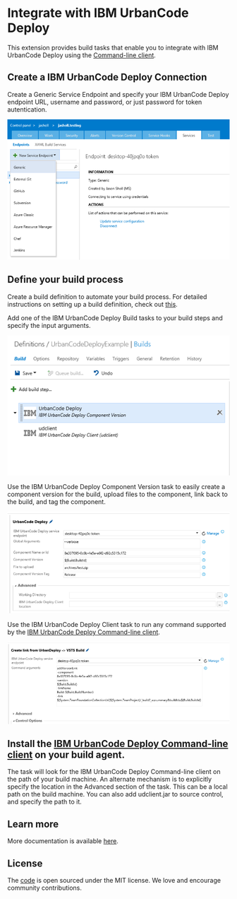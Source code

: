 # Integrate with IBM UrbanCode Deploy
This extension provides build tasks that enable you to integrate with IBM UrbanCode Deploy using the [Command-line client](http://www.ibm.com/support/knowledgecenter/SS4GSP_6.2.1/com.ibm.udeploy.reference.doc/topics/cli_ch.html).

## Create a IBM UrbanCode Deploy Connection
Create a Generic Service Endpoint and specify your IBM UrbanCode Deploy endpoint URL, username and password, or just password for token autentication.

![UrbanCode Deploy Endpoint](images/udEndpoint.png)

## Define your build process
Create a build definition to automate your build process. For detailed instructions on setting up a build definition, check out [this](https://msdn.microsoft.com/library/vs/alm/build/define/create).

Add one of the IBM UrbanCode Deploy Build tasks to your build steps and specify the input arguments.

![UrbanCode Deploy Build Tasks](images/udBuildTasks.png)

Use the IBM UrbanCode Deploy Component Version task to easily create a component version for the build, upload files to the component, link back to the build, and tag the component.

![UrbanCode Deploy Build Task](images/udPushComponentVersion.png)

Use the IBM UrbanCode Deploy Client task to run any command supported by the [IBM UrbanCode Deploy Command-line client](http://www.ibm.com/support/knowledgecenter/SS4GSP_6.2.1/com.ibm.udeploy.reference.doc/topics/cli_ch.html).

![UrbanCode Deploy Build Task](images/udClientTask.png)

## Install the [IBM UrbanCode Deploy Command-line client](http://www.ibm.com/support/knowledgecenter/SS4GSP_6.2.1/com.ibm.udeploy.reference.doc/topics/cli_ch.html) on your build agent.
The task will look for the IBM UrbanCode Deploy Command-line client on the path of your build machine.  An alternate mechanism is to explicitly specify the location in the Advanced section of the task.  This can be a local path on the build machine.  You can also add udclient.jar to source control, and specify the path to it.  

## Learn more
More documentation is available [here](https://github.com/Microsoft/vsts-urbancode-deploy).

## License
The [code](https://github.com/Microsoft/vsts-urbancode-deploy) is open sourced under the MIT license. We love and encourage community contributions.  